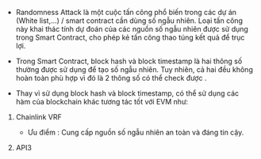 - Randomness Attack là một cuộc tấn công phổ biến trong các dự án (White list,...) / smart contract cần dùng số ngẫu nhiên. Loại tấn công này khai thác tính dự đoán của các nguồn số ngẫu nhiên được sử dụng trong Smart Contract, cho phép kẻ tấn công thao túng kết quả để trục lợi.

- Trong Smart Contract, block hash và block timestamp là hai thông số thường được sử dụng để tạo số ngẫu nhiên. Tuy nhiên, cả hai đều không hoàn toàn phù hợp vì đó là 2 thông số có thể check được .
- Thay vì sử dụng block hash và block timestamp, có thể sử dụng các hàm của blockchain khác tương tác tốt với EVM như:

1. Chainlink VRF
   - Ưu điểm : 
      Cung cấp nguồn số ngẫu nhiên an toàn và đáng tin cậy.

2. API3
